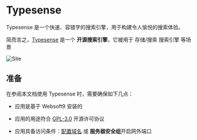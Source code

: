 # Typesense

Typesense 是一个快速、容错字的搜索引擎，用于构建令人愉悦的搜索体验。

简而言之，[Typesense](https://typesense.org/) 是一个 **开源搜索引擎**，它被用于 存储/搜索 搜索引擎  等场景


![Site](https://libs.websoft9.com/Websoft9/DocsPicture/zh/typesense/typesense-gui-websoft9.jpg)


## 准备

在参阅本文档使用 Typesense 时，需要确保如下几点：

- 应用是基于 Websoft9 安装的

- 应用的用途符合 [GPL-3.0](https://opensource.org/licenses/GPL-3.0) 开源许可协议

- 应用具备访问条件：[配置域名](./guide/appsetdomain) 或 **服务器安全组**开启网外端口